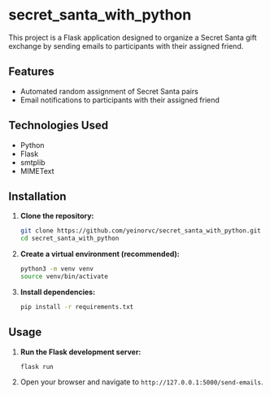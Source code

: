 # secret_santa_with_python

This project is a Flask application designed to organize a Secret Santa gift exchange by sending emails to participants with their assigned friend.

## Features

*   Automated random assignment of Secret Santa pairs
*   Email notifications to participants with their assigned friend

## Technologies Used

*   Python
*   Flask
*   smtplib
*   MIMEText

## Installation

1.  **Clone the repository:**
    ```bash
    git clone https://github.com/yeinorvc/secret_santa_with_python.git
    cd secret_santa_with_python
    ```
2.  **Create a virtual environment (recommended):**
    ```bash
    python3 -m venv venv
    source venv/bin/activate
    ```
3.  **Install dependencies:**
    ```bash
    pip install -r requirements.txt
    ```

## Usage

1.  **Run the Flask development server:**
    ```bash
    flask run
    ```
2.  Open your browser and navigate to `http://127.0.0.1:5000/send-emails`.
